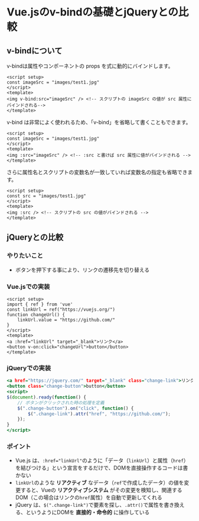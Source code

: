 # Vue.jsのv-bindの基礎とjQueryとの比較

## v-bindについて

v-bindは属性やコンポーネントの props を式に動的にバインドします。

```vue:sample.vue
<script setup>
const imageSrc = "images/test1.jpg"
</script>
<template>
<img v-bind:src="imageSrc" /> <!-- スクリプトの imageSrc の値が src 属性にバインドされる-->
</template>
```

v-bind は非常によく使われるため、「v-bind」を省略して書くこともできます。

```vue:sample.vue
<script setup>
const imageSrc = "images/test1.jpg"
</script>
<template>
<img :src="imageSrc" /> <!-- :src と書けば src 属性に値がバインドされる -->
</template>
```

さらに属性名とスクリプトの変数名が一致していれば変数名の指定も省略できます。

```vue:sample.vue
<script setup>
const src = "images/test1.jpg"
</script>
<template>
<img :src /> <!-- スクリプトの src の値がバインドされる -->
</template>
```

## jQueryとの比較

### やりたいこと

* ボタンを押下する事により、リンクの遷移先を切り替える

### Vue.jsでの実装

```vue:sample.vue
<script setup>
import { ref } from 'vue'
const linkUrl = ref("https://vuejs.org/")
function changeUrl() {
    linkUrl.value = "https://github.com/"
}
</script>
<template>
<a :href="linkUrl" target="_blank">リンク</a>
<button v-on:click="changeUrl">button</button>
</template>
```

### jQueryでの実装

```html:sample.html
<a href="https://jquery.com/" target="_blank" class="change-link">リンク</a>
<button class="change-button">button</button>
<script>
$(document).ready(function() {
    // ボタンがクリックされた時の処理を定義
    $(".change-button").on("click", function() {
        $(".change-link").attr("href", "https://github.com/");
    });
}
</script>
```

### ポイント

* Vue.js は、`:href="linkUrl"`のように「データ（`linkUrl`）と属性（`href`）を結びつける」という宣言をするだけで、DOMを直接操作するコードは書かない
* `linkUrl`のような **リアクティブ** なデータ（`ref`で作成したデータ）の値を変更すると、Vueの **リアクティブシステム**
  がその変更を検知し、関連するDOM（この場合はリンクの`href`属性）を自動で更新してくれる
* jQuery は、`$(".change-link")`で要素を探し、`.attr()`で属性を書き換える、というようにDOMを **直接的・命令的** に操作している
